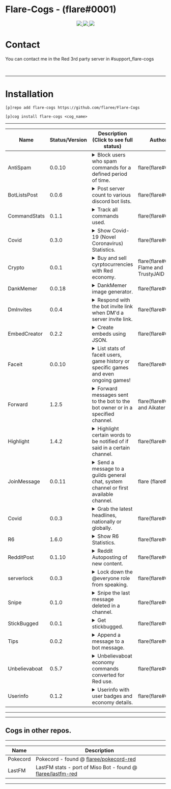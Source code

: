 # Flare-Cogs - (flare#0001)
<p align="center">
  <a href="https://github.com/Cog-Creators/Red-DiscordBot/tree/V3/develop">
    <img src="https://img.shields.io/badge/Red%20DiscordBot-V3-red.svg">
    </a>
  <a href="https://github.com/Rapptz/discord.py">
    <img src="https://img.shields.io/badge/Discord.py-rewrite-blue.svg">
    </a>
  <a href="https://github.com/ambv/black">
    <img src="https://img.shields.io/badge/code%20style-black-000000.svg">
    </a>

</p>

# Contact
You can contact me in the Red 3rd party server in #support_flare-cogs

<br>

---


# Installation
`[p]repo add flare-cogs https://github.com/flaree/Flare-Cogs`

`[p]cog install flare-cogs <cog_name>`

---
| Name          | Status/Version   | Description (Click to see full status)                                                                                                                                                                       | Authors                                 |
|---------------|------------------|--------------------------------------------------------------------------------------------------------------------------------------------------------------------------------------------------------------|-----------------------------------------|
| AntiSpam      | 0.0.10           | <details><summary>Block users who spam commands for a defined period of time.</summary>Block users who spam commands for a defined period of time..</details>                                                | flare(flare#0001)                       |
| BotListsPost  | 0.0.6            | <details><summary>Post server count to various discord bot lists.</summary>Post server count to various discord bot lists.</details>                                                                         | flare(flare#0001)                       |
| CommandStats  | 0.1.1            | <details><summary>Track all commands used.</summary>Track all commands used globally, guild wise and during the current session.</details>                                                                   | flare(flare#0001)                       |
| Covid         | 0.3.0            | <details><summary>Show Covid-19 (Novel Coronavirus) Statistics.</summary>List stats of Covid-19 (Novel Coronavirus), global or countrywise!</details>                                                        | flare(flare#0001)                       |
| Crypto        | 0.0.1            | <details><summary>Buy and sell cyrptocurrencies with Red economy.</summary>Buy and sell cryptocurrencies with Red economy.</details>                                                                         | flare(flare#0001), Flame and TrustyJAID |
| DankMemer     | 0.0.18           | <details><summary>DankMemer image generator.</summary>DankMemer's image generation commands.</details>                                                                                                       | flare(flare#0001)                       |
| DmInvites     | 0.0.4            | <details><summary>Respond with the bot invite link when DM'd a server invite link.</summary>Respond with the bots invite link if the bot recieves a message containing a server invite.</details>            | flare(flare#0001)                       |
| EmbedCreator  | 0.2.2            | <details><summary>Create embeds using JSON.</summary>Create embeds using JSON.</details>                                                                                                                     | flare(flare#0001)                       |
| Faceit        | 0.0.10           | <details><summary>List stats of faceit users, game history or specific games and even ongoing games!</summary>List stats of faceit users, game history or specific games and even ongoing games!</details>   | flare(flare#0001)                       |
| Forward       | 1.2.5            | <details><summary>Forward messages sent to the bot to the bot owner or in a specified channel.</summary>Forward messages sent to the bot to the bot owner or in a specified channel.</details>               | flare(flare#0001) and Aikaterna         |
| Highlight     | 1.4.2            | <details><summary>Highlight certain words to be notified of if said in a certain channel.</summary>Highlight certain words to be notified of if said in a certain channel.</details>                         | flare(flare#0001)                       |
| JoinMessage   | 0.0.11           | <details><summary>Send a message to a guilds general chat, system channel or first available channel.</summary>Send a message to a guilds general chat, system channel or first available channel.</details> | flare (flare#0001)                      |
| Covid         | 0.0.3            | <details><summary>Grab the latest headlines, nationally or globally.</summary>Grab breaking headline around the world!</details>                                                                             | flare(flare#0001)                       |
| R6            | 1.6.0            | <details><summary>Show R6 Statistics.</summary>List R6 Statistics from seasons, individual operators, all operators and more!</details>                                                                      | flare(flare#0001)                       |
| RedditPost    | 0.1.10           | <details><summary>Reddit Autoposting of new content.</summary>Reddit Autoposting of new content.</details>                                                                                                   | flare(flare#0001)                       |
| serverlock    | 0.0.3            | <details><summary>Lock down the @everyone role from speaking.</summary>Lock the @everyone role from speaking, reacting etc. Will restore previous permissions.</details>                                     | flare(flare#0001)                       |
| Snipe         | 0.1.0            | <details><summary>Snipe the last message deleted in a channel.</summary>Snipe command converted to Red, get the last message deleted in a channel.</details>                                                 | flare(flare#0001)                       |
| StickBugged   | 0.0.1            | <details><summary>Get stickbugged.</summary>Get stickbugged.</details>                                                                                                                                       | flare(flare#0001)                       |
| Tips          | 0.0.2            | <details><summary>Append a message to a bot message.</summary>Randomly apply a tip message to a bot message randomly.</details>                                                                              | flare(flare#0001)                       |
| Unbelievaboat | 0.5.7            | <details><summary>Unbelievaboat economy commands converted for Red use.</summary>Unbelievaboat economy commands converted for Red use..</details>                                                            | flare(flare#0001)                       |
| Userinfo      | 0.1.2            | <details><summary>Userinfo with user badges and economy details.</summary>Show a users normal userinfo + their badges and shared servers and bank stuff.</details>                                           | flare(flare#0001)                       |
---



---
## Cogs in other repos.
---
| Name | Description
| --- | --- |
| Pokecord | Pokecord - found @ [flaree/pokecord-red](https://github.com/flaree/pokecord-red) |
| LastFM | LastFM stats - port of Miso Bot - found @ [flaree/lastfm-red](https://github.com/flaree/lastfm-red) |


---
